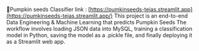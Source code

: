 🏦Pumpkin seeds Classifier 
link : [https://pumkinseeds-tejas.streamlit.app](https://pumkinseeds-tejas.streamlit.app/)
This project is an end-to-end Data Engineering & Machine Learning that predicts Pumpkin Seeds
The workflow involves loading JSON data into MySQL, training a classification model in Python, saving the model as a .pickle file, and finally deploying it as a Streamlit web app.

